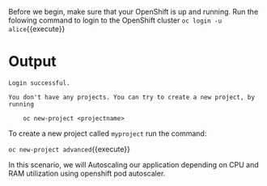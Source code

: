 Before we begin, make sure that your OpenShift is up and running. Run the folowing command to login to the OpenShift cluster
`oc login -u alice`{{execute}}



# Output

```
Login successful.

You don't have any projects. You can try to create a new project, by running

    oc new-project <projectname>
```

To create a new project called ``myproject`` run the command:

`oc new-project advanced`{{execute}}

In this scenario, we will Autoscaling our application depending on CPU and RAM utilization using openshift pod autoscaler.
